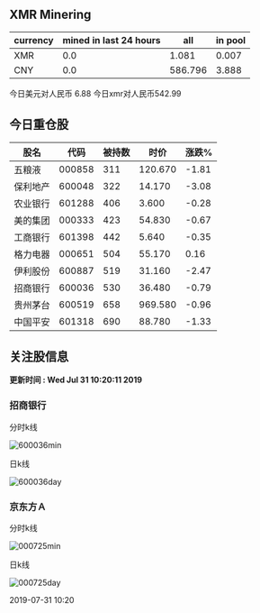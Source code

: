 ## XMR Minering

|currency|mined in last 24 hours|all|in pool|
|---|---|---|---|
|XMR|0.0|1.081|0.007|
|CNY|0.0|586.796|3.888|

今日美元对人民币 6.88	今日xmr对人民币542.99


## 今日重仓股 

|股名|代码|被持数|时价|涨跌%|
|---|---|---|---|---|
|五粮液|000858|311|120.670|-1.81|
|保利地产|600048|322|14.170|-3.08|
|农业银行|601288|406|3.600|-0.28|
|美的集团|000333|423|54.830|-0.67|
|工商银行|601398|442|5.640|-0.35|
|格力电器|000651|504|55.170|0.16|
|伊利股份|600887|519|31.160|-2.47|
|招商银行|600036|530|36.480|-0.79|
|贵州茅台|600519|658|969.580|-0.96|
|中国平安|601318|690|88.780|-1.33|

## 关注股信息
**更新时间 : Wed Jul 31 10:20:11 2019**
### 招商银行 
分时k线

![600036min](http://image.sinajs.cn/newchart/min/n/sh600036.gif)

日k线

![600036day](http://image.sinajs.cn/newchart/daily/n/sh600036.gif)

### 京东方Ａ 
分时k线

![000725min](http://image.sinajs.cn/newchart/min/n/sz000725.gif)

日k线

![000725day](http://image.sinajs.cn/newchart/daily/n/sz000725.gif)

2019-07-31 10:20